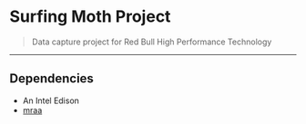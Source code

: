 # Surfing Moth Project
> Data capture project for Red Bull High Performance Technology
<hr>

## Dependencies
* An Intel Edison
* <a href="https://github.com/intel-iot-devkit/mraa">mraa</a>
